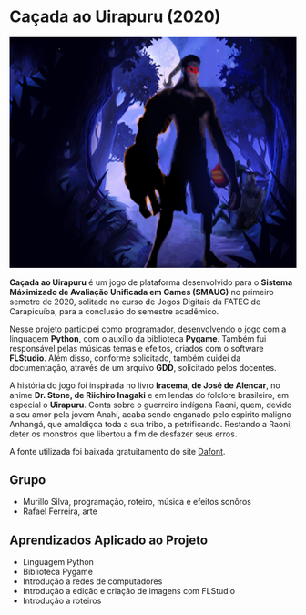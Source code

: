 # Caçada ao Uirapuru (2020)

![Uirapuru](https://github.com/MurilloFagundesAS/MurilloFagundesAS.github.io/blob/master/Imagens/Uirapuru.jpg)

  **Caçada ao Uirapuru** é um jogo de plataforma desenvolvido para o **Sistema Máximizado de Avaliação Unificada em Games (SMAUG)** no primeiro semetre de 2020, solitado no curso de Jogos Digitais da FATEC de Carapicuíba, para a conclusão do semestre acadêmico.
  
  Nesse projeto participei como programador, desenvolvendo o jogo com a linguagem **Python**, com o auxílio da biblioteca **Pygame**. Também fui responsável pelas músicas temas e efeitos, criados com o software **FLStudio**. Além disso, conforme solicitado, também cuidei da documentação, através de um arquivo **GDD**, solicitado pelos docentes.
    
  A história do jogo foi inspirada no livro **Iracema, de José de Alencar**, no anime **Dr. Stone, de Riichiro Inagaki** e em lendas do folclore brasileiro, em especial o **Uirapuru**. Conta sobre o guerreiro indígena Raoni, quem, devido a seu amor pela jovem Anahí, acaba sendo enganado pelo espirito maligno Anhangá, que amaldiçoa toda a sua tribo, a petrificando. Restando a Raoni, deter os monstros que libertou a fim de desfazer seus erros.

 A fonte utilizada foi baixada gratuitamento do site [Dafont](https://www.dafont.com/pt/).

## Grupo
- Murillo Silva, programação, roteiro, música e efeitos sonôros
- Rafael Ferreira, arte

## Aprendizados Aplicado ao Projeto
- Linguagem Python
- Biblioteca Pygame
- Introdução a redes de computadores
- Introdução a edição e criação de imagens com FLStudio
- Introdução a roteiros
